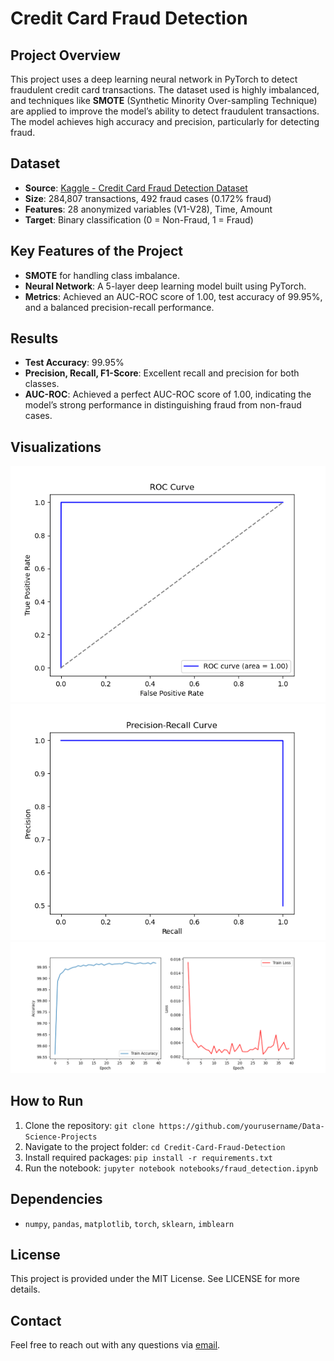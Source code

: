 # Credit Card Fraud Detection

## Project Overview
This project uses a deep learning neural network in PyTorch to detect fraudulent credit card transactions. The dataset used is highly imbalanced, and techniques like **SMOTE** (Synthetic Minority Over-sampling Technique) are applied to improve the model’s ability to detect fraudulent transactions. The model achieves high accuracy and precision, particularly for detecting fraud.

## Dataset
- **Source**: [Kaggle - Credit Card Fraud Detection Dataset](https://www.kaggle.com/mlg-ulb/creditcardfraud)
- **Size**: 284,807 transactions, 492 fraud cases (0.172% fraud)
- **Features**: 28 anonymized variables (V1-V28), Time, Amount
- **Target**: Binary classification (0 = Non-Fraud, 1 = Fraud)

## Key Features of the Project
- **SMOTE** for handling class imbalance.
- **Neural Network**: A 5-layer deep learning model built using PyTorch.
- **Metrics**: Achieved an AUC-ROC score of 1.00, test accuracy of 99.95%, and a balanced precision-recall performance.

## Results
- **Test Accuracy**: 99.95%
- **Precision, Recall, F1-Score**: Excellent recall and precision for both classes.
- **AUC-ROC**: Achieved a perfect AUC-ROC score of 1.00, indicating the model’s strong performance in distinguishing fraud from non-fraud cases.

## Visualizations
![ROC Curve](./images/roc_curve.png)
![Precision-Recall Curve](./images/precision_recall_curve.png)
![Training Accuracy and Loss](./images/training_accuracy_loss.png)

## How to Run
1. Clone the repository: `git clone https://github.com/yourusername/Data-Science-Projects`
2. Navigate to the project folder: `cd Credit-Card-Fraud-Detection`
3. Install required packages: `pip install -r requirements.txt`
4. Run the notebook: `jupyter notebook notebooks/fraud_detection.ipynb`

## Dependencies
- `numpy`, `pandas`, `matplotlib`, `torch`, `sklearn`, `imblearn`

## License
This project is provided under the MIT License. See LICENSE for more details.

## Contact
Feel free to reach out with any questions via [email](mailto:apolyzoidis@hotmail.com).
